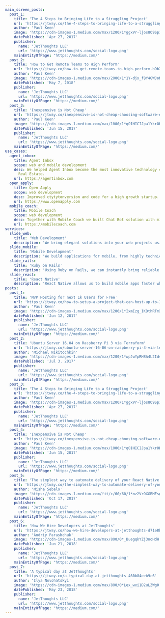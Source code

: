 ```yaml
---
main_screen_posts:
  post_1:
    title: 'The 4 Steps to Bringing Life to a Struggling Project'
    url: 'https://jtway.co/the-4-steps-to-bringing-life-to-a-struggling-project-37a53bf9c7dc'
    author: 'Paul Keen'
    image: 'https://cdn-images-1.medium.com/max/1200/1*ggxVr-ljos8O9Sp1vOkXIA.jpeg'
    datePublished: 'Apr 27, 2017'
    publisher:
      name: 'JetThoughts LLC'
      url: 'https://www.jetthoughts.com/social-logo.png'
    mainEntityOfPage: "https://medium.com/"
  post_2:
    title: 'How to Get Remote Teams to High Perform'
    url: 'https://jtway.co/how-to-get-remote-teams-to-high-perform-b9b29d698feb'
    author: 'Paul Keen'
    image: 'https://cdn-images-1.medium.com/max/2000/1*1Y-djx_fBY4GWJoNR6pVAw.jpeg'
    datePublished: 'May 7, 2018'
    publisher:
      name: 'JetThoughts LLC'
      url: 'https://www.jetthoughts.com/social-logo.png'
    mainEntityOfPage: "https://medium.com/"
  post_3:
    title: 'Inexpensive is Not Cheap'
    url: 'https://jtway.co/inexpensive-is-not-cheap-choosing-software-development-company-for-your-project-da97b7d9b3c0'
    author: 'Paul Keen'
    image: 'https://cdn-images-1.medium.com/max/1000/1*qOIHICIJpa1YkrOHXzm6Gg.jpeg'
    datePublished: 'Jun 15, 2017'
    publisher:
      name: 'JetThoughts LLC'
      url: 'https://www.jetthoughts.com/social-logo.png'
    mainEntityOfPage: "https://medium.com/"
use_cases:
  agent_inbox:
    title: Agent Inbox
    scope: web and mobile development
    desc: We helped Agent Inbox become the most innovative technology company in U.S.
      Real Estate.
    url: https://agentinbox.com
  open_apply:
    title: Open Apply
    scope: web development
    desc: Improved ctytytonversion and code for a high growth startup.
    url: https://www.openapply.com
  mobile_coach:
    title: Mobile Coach
    scope: web development
    desc: Together with Mobile Coach we built Chat Bot solution with millions of users.
    url: https://mobilecoach.com
services:
  slide_web:
    title: 'Web Development'
    description: 'We bring elegant solutions into your web projects using Ruby on Rails, Vue.js, React.js, and more.'
  slide_mobile:
    title: 'Mobile Development'
    description: 'We build applications for mobile, from highly technical internal tools to robust customer-facing interfaces.'
  slide_rails:
    title: 'Ruby on Rails'
    description: 'Using Ruby on Rails, we can instantly bring reliable products onto the market.'
  slide_react:
    title: 'React Native'
    description: 'React Native allows us to build mobile apps faster while maintaining world-class mobile user experience.'
posts:
  post_1:
    title: 'MVP Hosting for next 1k Users for Free'
    url: 'https://jtway.co/how-to-setup-a-project-that-can-host-up-to-1000-users-for-free-ab59ad3edaf1'
    author: 'Paul Keen'
    image: 'https://cdn-images-1.medium.com/max/1200/1*IxmIzg_IKDthRTmXeR1Rlw.jpeg'
    datePublished: 'Jun 12, 2017'
    publisher:
      name: 'JetThoughts LLC'
      url: 'https://www.jetthoughts.com/social-logo.png'
    mainEntityOfPage: "https://medium.com/"
  post_2:
    title: 'Ubuntu Server 16.04 on Raspberry Pi 3 via Terraform'
    url: 'https://jtway.co/ubuntu-server-16-06-on-raspberry-pi-3-via-terraform-93dccaef5ddb'
    author: 'Michael Nikitochkin'
    image: 'https://cdn-images-1.medium.com/max/1200/1*wpJwYpRHBA4L2Idsn_17Uw.jpeg'
    datePublished: 'Jul 3, 2017'
    publisher:
      name: 'JetThoughts LLC'
      url: 'https://www.jetthoughts.com/social-logo.png'
    mainEntityOfPage: "https://medium.com/"
  post_3:
    title: 'The 4 Steps to Bringing Life to a Struggling Project'
    url: 'https://jtway.co/the-4-steps-to-bringing-life-to-a-struggling-project-37a53bf9c7dc'
    author: 'Paul Keen'
    image: 'https://cdn-images-1.medium.com/max/1200/1*ggxVr-ljos8O9Sp1vOkXIA.jpeg'
    datePublished: 'Apr 27, 2017'
    publisher:
      name: 'JetThoughts LLC'
      url: 'https://www.jetthoughts.com/social-logo.png'
    mainEntityOfPage: "https://medium.com/"
  post_4:
    title: 'Inexpensive is Not Cheap'
    url: 'https://jtway.co/inexpensive-is-not-cheap-choosing-software-development-company-for-your-project-da97b7d9b3c0'
    author: 'Paul Keen'
    image: 'https://cdn-images-1.medium.com/max/1000/1*qOIHICIJpa1YkrOHXzm6Gg.jpeg'
    datePublished: 'Jun 15, 2017'
    publisher:
      name: 'JetThoughts LLC'
      url: 'https://www.jetthoughts.com/social-logo.png'
    mainEntityOfPage: "https://medium.com/"
  post_5:
    title: 'The simplest way to automate delivery of your React Native Application'
    url: 'https://jtway.co/the-simplest-way-to-automate-delivery-of-your-react-native-application-f37f2c71eb1d'
    author: 'Misha Sebalo'
    image: 'https://cdn-images-1.medium.com/fit/c/60/60/1*nz2VrOXGRMFsgDFeYuqBhQ.jpeg'
    datePublished: 'Oct 17, 2017'
    publisher:
      name: 'JetThoughts LLC'
      url: 'https://www.jetthoughts.com/social-logo.png'
    mainEntityOfPage: "https://medium.com/"
  post_6:
    title: 'How We Hire Developers at JetThoughts'
    url: 'https://jtway.co/how-we-hire-developers-at-jetthoughts-d71e8b88e62c'
    author: 'Andriy Parashchuk'
    image: 'https://cdn-images-1.medium.com/max/800/0*_BuegqkYZj3noHdH.jpg'
    datePublished: 'Jun 21, 2018'
    publisher:
      name: 'JetThoughts LLC'
      url: 'https://www.jetthoughts.com/social-logo.png'
    mainEntityOfPage: "https://medium.com/"
  post_7:
    title: 'A typical day at JetThoughts'
    url: 'https://jtway.co/a-typical-day-at-jetthoughts-460b84eeb9c6'
    author: 'Ilya Novohatskyi'
    image: 'https://cdn-images-1.medium.com/max/800/0*Lex_wxi1D2uLZWg0.'
    datePublished: 'May 23, 2018'
    publisher:
      name: 'JetThoughts LLC'
      url: 'https://www.jetthoughts.com/social-logo.png'
    mainEntityOfPage: "https://medium.com/"
---
```

